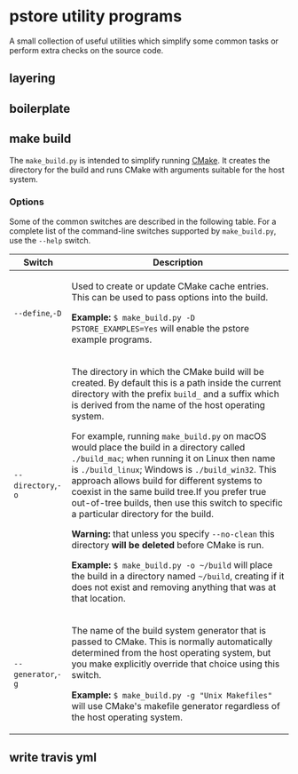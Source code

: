 # pstore utility programs

A small collection of useful utilities which simplify some common tasks or perform extra checks on the source code.

## layering

## boilerplate

## make build

The `make_build.py` is intended to simplify running [CMake](https://cmake.org). It creates the directory for the build and runs CMake with arguments suitable for the host system.

### Options

Some of the common switches are described in the following table. For a complete list of the command-line switches supported by `make_build.py`, use the `--help` switch.

| Switch | Description |
| ------ | ----------- |
| `--define`,`-D` | <p>Used to create or update CMake cache entries. This can be used to pass options into the build.</p><p>**Example:** `$ make_build.py -D PSTORE_EXAMPLES=Yes` will enable the pstore example programs.</p>
| `--directory`,`-o` | <p>The directory in which the CMake build will be created. By default this is a path inside the current directory with the prefix `build_` and a suffix which is derived from the name of the host operating system.</p><p>For example, running `make_build.py` on macOS would place the build in a directory called `./build_mac`; when running it on Linux then name is `./build_linux`;  Windows is `./build_win32`. This approach allows build for different systems to coexist in the same build tree.If you prefer true out-of-tree builds, then use this switch to specific a particular directory for the build.</p><p>**Warning:** that unless you specify `--no-clean` this directory **will be deleted** before CMake is run.</p><p>**Example:** `$ make_build.py -o ~/build` will place the build in a directory named `~/build`, creating if it does not exist and removing anything that was at that location.</p> |
| `--generator`,`-g` | <p>The name of the build system generator that is passed to CMake. This is normally automatically determined from the host operating system, but you make explicitly override that choice using this switch.</p><p>**Example:** `$ make_build.py -g "Unix Makefiles"` will use CMake's makefile generator regardless of the host operating system.</p> |



## write travis yml



